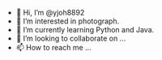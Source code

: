 - 👋 Hi, I’m @yjoh8892
- 👀 I’m interested in photograph.
- 🌱 I’m currently learning Python and Java.
- 💞️ I’m looking to collaborate on ...
- 📫 How to reach me ...

<!---
yjoh8892/yjoh8892 is a ✨ special ✨ repository because its `README.md` (this file) appears on your GitHub profile.
You can click the Preview link to take a look at your changes.
--->
